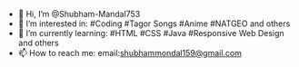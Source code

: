 - 👋 Hi, I’m @Shubham-Mandal753
- 👀 I’m interested in:
#Coding
#Tagor Songs
#Anime
#NATGEO
and others
- 🌱 I’m currently learning:
#HTML
#CSS
#Java
#Responsive Web Design
and others
- 📫 How to reach me:
email:shubhammondal159@gmail.com
<!---
Shubham-Mandal753/Shubham-Mandal753 is a ✨ special ✨ repository because its `README.md` (this file) appears on your GitHub profile.
You can click the Preview link to take a look at your changes.
--->
